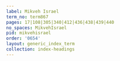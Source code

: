 ```yaml
---
label: Mikveh Israel
term_no: term867
pages: 17|108|305|340|412|436|438|439|440
no_spaces: MikvehIsrael
pid: mikvehisrael
order: '0654'
layout: generic_index_term
collection: index-headings
---
```

